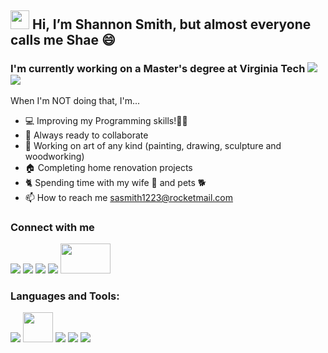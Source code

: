 <h2>
<img src="https://raw.githubusercontent.com/iampavangandhi/iampavangandhi/master/gifs/Hi.gif" width="30" height="30"> Hi, I’m Shannon Smith, but almost everyone calls me Shae 😄 </h2>

<h3>I'm currently working on a Master's degree at Virginia Tech  <a href="https://vtmit.vt.edu/academics/modules/security2.html"><img src="https://img.icons8.com/nolan/36/programming.png"/> <a href="https://vtmit.vt.edu/academics/modules/software-development.html"><img src="https://img.icons8.com/nolan/36/cyber-security.png"/></a> </h3>


When I'm NOT doing that, I'm...

- 💻 Improving my Programming skills!👨‍💻
- 🚀 Always ready to collaborate
- 🎨 Working on art of any kind (painting, drawing, sculpture and woodworking)
- 🏠 Completing home renovation projects
- 🐈 Spending time with my wife 💍 and pets 🐕
- 📫 How to reach me sasmith1223@rocketmail.com
<!-- 📄 Know about my work & experiences My Resume -->

<h3> Connect with me </h3>

<a href="https://www.linkedin.com/in/shae-smith1223/"><img src="https://img.icons8.com/nolan/48/linkedin.png"></a>
<a href="https://www.facebook.com/shannonsmith1223"><img src="https://img.icons8.com/nolan/48/facebook.png"></a>
<a href="https://www.instagram.com/shaeasis/"><img src="https://img.icons8.com/nolan/48/instagram-new.png"></a>
<a href="https://thereisnospoon1223.github.io/Shannon%20Smith/index.html#top"><img src="https://img.icons8.com/nolan/48/s.png"></a>
<a href="https://shae1223.wixsite.com/shannonsmith"><img src="https://ecommercedesucesso.com.br/wp-content/uploads/2020/10/wix-e-bom.png" width="80" height="48"></a>


<h3>Languages and Tools:</h3>

<img src="https://img.icons8.com/color/48/000000/java-coffee-cup-logo--v1.png">
<img src="https://user-images.githubusercontent.com/11943860/46922575-7017cf80-cfe1-11e8-845a-0cd198fb546c.png" width="48" height="48">
<img src="https://img.icons8.com/color/48/000000/html-5--v1.png">
<img src="https://img.icons8.com/color/48/000000/css3.png">
<img src="https://img.icons8.com/color/48/000000/mysql-logo.png">

  


<!---
thereisnospoon1223/thereisnospoon1223 is a ✨ special ✨ repository because its `README.md` (this file) appears on your GitHub profile.
You can click the Preview link to take a look at your changes.
--->
